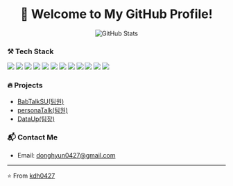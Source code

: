 <!-- 헤더 -->
<h1 align="center">👋 Welcome to My GitHub Profile!</h1>

<!-- GitHub 통계 -->
<p align="center">
  <img src="https://github-readme-stats.vercel.app/api?username=kdh0427&show_icons=true&theme=radical" alt="GitHub Stats">
</p>

<!-- 사용 기술 -->
### ⚒️ **Tech Stack**
<p>
  <img src="https://img.shields.io/badge/Bootstrap-7952B3?style=flat&logo=Bootstrap&logoColor=white">
  <img src="https://img.shields.io/badge/CSS3-1572B6?style=flat&logo=CSS3&logoColor=white">
  <img src="https://img.shields.io/badge/Git-F05032?style=flat&logo=Git&logoColor=white">
  <img src="https://img.shields.io/badge/Github-181717?style=flat&logo=Github&logoColor=white">
  <img src="https://img.shields.io/badge/HTML5-E34F26?style=flat&logo=HTML5&logoColor=white">
  <img src="https://img.shields.io/badge/Java-007396?style=flat&logo=Java&logoColor=white">
  <img src="https://img.shields.io/badge/Javascript-F7DF1E?style=flat&logo=Javascript&logoColor=white">
  <img src="https://img.shields.io/badge/MariaDB-003545?style=flat&logo=MariaDB&logoColor=white">
  <img src="https://img.shields.io/badge/MySQL-4479A1?style=flat&logo=MySQL&logoColor=white">
  <img src="https://img.shields.io/badge/Notion-000000?style=flat&logo=Notion&logoColor=white">
  <img src="https://img.shields.io/badge/Oracle-F80000?style=flat&logo=Oracle&logoColor=white">
  <img src="https://img.shields.io/badge/Python-3776AB?style=flat&logo=Python&logoColor=white">
</p>

<!-- 주요 프로젝트 -->
### 🔥 **Projects**
- [BabTalkSU(팀원)](https://github.com/GoraniPie/BaptalkSU.git)
- [personaTalk(팀원)](https://github.com/sham-cap-team/persona-back)
- [DataUp(팀장)](https://github.com/kdh0427/sahm-1st-2team)

<!-- 연락 -->
### 📬 **Contact Me**
- Email: [donghyun0427@gmail.com](mailto:donghyun0427@gmail.com)

<!-- 마무리 -->
---
⭐️ From [kdh0427](https://github.com/kdh0427)
